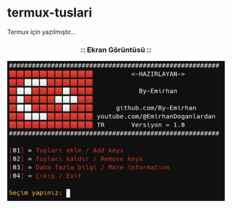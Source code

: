 # termux-tuslari
Termux için yazılmıştır...

<h3 align="center">
:: Ekran Görüntüsü ::
<p align="center">
  <img src="resim.jpg">
</p>
